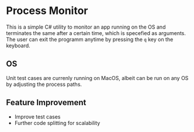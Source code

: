 # Process Monitor

This is a simple C# utility to monitor an app running on the OS and terminates the same after a certain time, which is specefied as arguments. 
The user can exit the programm anytime by pressing the `q` key on the keyboard. 

## OS
Unit test cases are currenly running on MacOS, albeit can be run on any OS by adjusting the process paths.

## Feature Improvement
  - Improve test cases
  - Further code splitting for scalability
  
